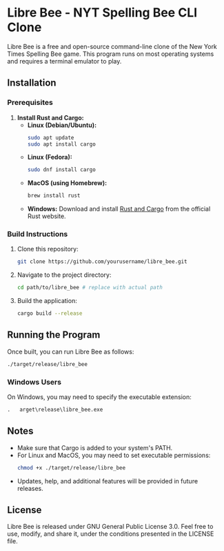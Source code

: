 # Libre Bee - NYT Spelling Bee CLI Clone

Libre Bee is a free and open-source command-line clone of the New York Times Spelling Bee game. This program runs on most operating systems and requires a terminal emulator to play.

## Installation

### Prerequisites
1. **Install Rust and Cargo:**
   - **Linux (Debian/Ubuntu):**
     ```sh
     sudo apt update
     sudo apt install cargo
     ```
   - **Linux (Fedora):**
     ```sh
     sudo dnf install cargo
     ```
   - **MacOS (using Homebrew):**
     ```sh
     brew install rust
     ```
   - **Windows:**
     Download and install [Rust and Cargo](https://www.rust-lang.org/tools/install) from the official Rust website.

### Build Instructions
1. Clone this repository:
   ```sh
   git clone https://github.com/yourusername/libre_bee.git
   ```
2. Navigate to the project directory:
   ```sh
   cd path/to/libre_bee # replace with actual path
   ```
3. Build the application:
   ```sh
   cargo build --release
   ```

## Running the Program
Once built, you can run Libre Bee as follows:

```sh
./target/release/libre_bee
```

### Windows Users
On Windows, you may need to specify the executable extension:
```cmd
.	arget\release\libre_bee.exe
```

## Notes
- Make sure that Cargo is added to your system's PATH.
- For Linux and MacOS, you may need to set executable permissions:
  ```sh
  chmod +x ./target/release/libre_bee
  ```
- Updates, help, and additional features will be provided in future releases.

## License
Libre Bee is released under GNU General Public License 3.0. Feel free to use, modify, and share it, under the conditions presented in the LICENSE file.
